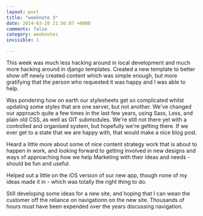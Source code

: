 ```yaml
---
layout: post
title: "weeknote 3"
date: 2014-03-28 21:56:07 +0000
comments: false
category: weeknotes
invisible: 1

---
```


This week was much less hacking around in local development and much more hacking around in django templates. Created a new template to better show off newly created content which was simple enough, but more gratifying that the person who requested it was happy and I was able to help.

Was pondering how on earth our stylesheets get so complicated whilst updating some styles that are one server, but not another. We've changed our approach quite a few times in the last few years, using Sass, Less, and plain old CSS, as well as GIT submodules. We're still not there yet with a controlled and organised system, but hopefully we're getting there. If we ever get to a state that we are happy with, that would make a nice blog post.

Heard a little more about some of nice content strategy work that is about to happen in work, and looking forward to getting involved in new designs and ways of approaching how we help Marketing with their ideas and needs - should be fun and useful.

Helped out a little on the iOS version of our new app, though none of my ideas made it in - which was totally the right thing to do.

Still developing some ideas for a new site, and hoping that I can wean the customer off the reliance on navigationn on the new site. Thousands of hours must have been expended over the years discussing navigation.
